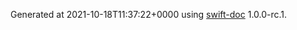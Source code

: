 Generated at 2021-10-18T11:37:22+0000 using [swift-doc](https://github.com/SwiftDocOrg/swift-doc) 1.0.0-rc.1.
